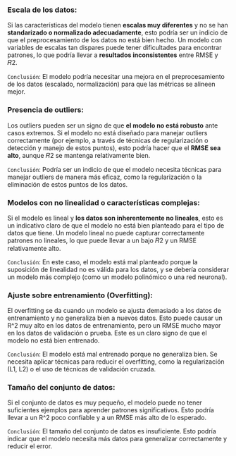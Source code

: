 ### Escala de los datos:

Si las características del modelo tienen **escalas muy diferentes** y no se han **standarizado o normalizado adecuadamente**, esto podría ser un indicio de que el preprocesamiento de los datos no está bien hecho. Un modelo con variables de escalas tan dispares puede tener dificultades para encontrar patrones, lo que podría llevar a **resultados inconsistentes** entre RMSE y 𝑅2.

`Conclusión`: El modelo podría necesitar una mejora en el preprocesamiento de los datos (escalado, normalización) para que las métricas se alineen mejor.

### Presencia de outliers:

Los outliers pueden ser un signo de que **el modelo no está robusto** ante casos extremos. Si el modelo no está diseñado para manejar outliers correctamente (por ejemplo, a través de técnicas de regularización o detección y manejo de estos puntos), esto podría hacer que el **RMSE sea alto**, aunque 𝑅2 se mantenga relativamente bien.

`Conclusión`: Podría ser un indicio de que el modelo necesita técnicas para manejar outliers de manera más eficaz, como la regularización o la eliminación de estos puntos de los datos.

### Modelos con no linealidad o características complejas:

Si el modelo es lineal y **los datos son inherentemente no lineales**, esto es un indicativo claro de que el modelo no está bien planteado para el tipo de datos que tiene. Un modelo lineal no puede capturar correctamente patrones no lineales, lo que puede llevar a un bajo 𝑅2 y un RMSE relativamente alto.

`Conclusión`: En este caso, el modelo está mal planteado porque la suposición de linealidad no es válida para los datos, y se debería considerar un modelo más complejo (como un modelo polinómico o una red neuronal).

### Ajuste sobre entrenamiento (Overfitting):

El overfitting se da cuando un modelo se ajusta demasiado a los datos de entrenamiento y no generaliza bien a nuevos datos. Esto puede causar un R^2 muy alto en los datos de entrenamiento, pero un RMSE mucho mayor en los datos de validación o prueba. Este es un claro signo de que el modelo no está bien entrenado.

`Conclusión`: El modelo está mal entrenado porque no generaliza bien. Se necesita aplicar técnicas para reducir el overfitting, como la regularización (L1, L2) o el uso de técnicas de validación cruzada.

### Tamaño del conjunto de datos:

Si el conjunto de datos es muy pequeño, el modelo puede no tener suficientes ejemplos para aprender patrones significativos. Esto podría llevar a un R^2 poco confiable y a un RMSE más alto de lo esperado.

`Conclusión`: El tamaño del conjunto de datos es insuficiente. Esto podría indicar que el modelo necesita más datos para generalizar correctamente y reducir el error.